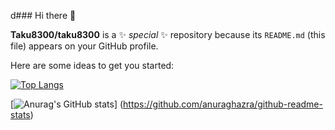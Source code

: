 d### Hi there 👋


**Taku8300/taku8300** is a ✨ _special_ ✨ repository because its `README.md` (this file) appears on your GitHub profile.

Here are some ideas to get you started:

[![Top Langs](https://github-readme-stats.vercel.app/api/top-langs/?username=Taku8300&layout=compact&theme=onedark
)](https://github.com/anuraghazra/github-readme-stats)

[![Anurag's GitHub stats](https://github-readme-stats.vercel.app/api?username=Taku8300&theme=onedark)]
(https://github.com/anuraghazra/github-readme-stats)
